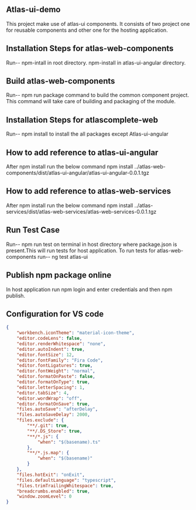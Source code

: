 ## Atlas-ui-demo

This project make use of atlas-ui components.
It consists of two project one for reusable components and other one for the hosting application.

## Installation Steps for atlas-web-components

Run--
npm-intall in root directory.
npm-install in atlas-ui-angular directory.

## Build atlas-web-components

Run-- npm run package command to build the common component project.
This command will take care of building and packaging of the module.

## Installation Steps for atlascomplete-web

Run--
npm install to install the all packages except Atlas-ui-angular

## How to add reference to atlas-ui-angular

After npm install run the below command
npm install ../atlas-web-components/dist/atlas-ui-angular/atlas-ui-angular-0.0.1.tgz

## How to add reference to atlas-web-services

After npm install run the below command
npm install ../atlas-services/dist/atlas-web-services/atlas-web-services-0.0.1.tgz

## Run Test Case

Run-- npm run test on terminal in host directory where package.json is present.This will run tests for host application.
To run tests for atlas-web-components run-- ng test atlas-ui

## Publish npm package online

In host application run npm login and enter credentials and then npm publish.

## Configuration for VS code

```json
{
    "workbench.iconTheme": "material-icon-theme",
    "editor.codeLens": false,
    "editor.renderWhitespace": "none",
    "editor.autoIndent": true,
    "editor.fontSize": 12,
    "editor.fontFamily": "Fira Code",
    "editor.fontLigatures": true,
    "editor.fontWeight": "normal",
    "editor.formatOnPaste": false,
    "editor.formatOnType": true,
    "editor.letterSpacing": 1,
    "editor.tabSize": 4,
    "editor.wordWrap": "off",
    "editor.formatOnSave": true,
    "files.autoSave": "afterDelay",
    "files.autoSaveDelay": 2000,
    "files.exclude": {
        "**/.git": true,
        "**/.DS_Store": true,
        "**/*.js": {
            "when": "$(basename).ts"
        },
        "**/*.js.map": {
            "when": "$(basename)"
        }
    },
    "files.hotExit": "onExit",
    "files.defaultLanguage": "typescript",
    "files.trimTrailingWhitespace": true,
    "breadcrumbs.enabled": true,
    "window.zoomLevel": 0
}
```
